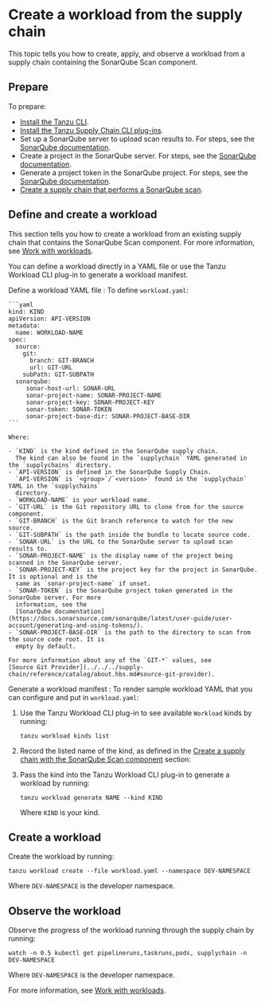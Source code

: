 # Create a workload from the supply chain

This topic tells you how to create, apply, and observe a workload from a supply chain containing the
SonarQube Scan component.

## <a id="prepare"></a> Prepare

To prepare:

- [Install the Tanzu CLI](../../../install-tanzu-cli.hbs.md).
- [Install the Tanzu Supply Chain CLI plug-ins](../../../supply-chain/platform-engineering/how-to/install-the-cli.hbs.md).
- Set up a SonarQube server to upload scan results to. For steps, see the
  [SonarQube documentation](https://docs.sonarsource.com/sonarqube/latest/setup-and-upgrade/install-the-server/introduction/).
- Create a project in the SonarQube server. For steps, see the
  [SonarQube documentation](https://docs.sonarsource.com/sonarqube/latest/project-administration/creating-and-importing-projects/).
- Generate a project token in the SonarQube project. For steps, see the
  [SonarQube documentation](https://docs.sonarsource.com/sonarqube/latest/user-guide/user-account/generating-and-using-tokens/).
- [Create a supply chain that performs a SonarQube scan](create-supply-chain-with-sq.hbs.md).

## <a id="define-and-create-wl"></a> Define and create a workload

This section tells you how to create a workload from an existing supply chain that contains the
SonarQube Scan component. For more information, see
[Work with workloads](../../../supply-chain/development/how-to/discover-workloads.hbs.md).

You can define a workload directly in a YAML file or use the Tanzu Workload CLI plug-in to generate a
workload manifest.

Define a workload YAML file
: To define `workload.yaml`:

    ```yaml
    kind: KIND
    apiVersion: API-VERSION
    metadata:
      name: WORKLOAD-NAME
    spec:
      source:
        git:
          branch: GIT-BRANCH
          url: GIT-URL
        subPath: GIT-SUBPATH
      sonarqube:
         sonar-host-url: SONAR-URL
         sonar-project-name: SONAR-PROJECT-NAME
         sonar-project-key: SONAR-PROJECT-KEY
         sonar-token: SONAR-TOKEN
         sonar-project-base-dir: SONAR-PROJECT-BASE-DIR
    ```

    Where:

    - `KIND` is the kind defined in the SonarQube supply chain.
      The kind can also be found in the `supplychain` YAML generated in the `supplychains` directory.
    - `API-VERSION` is defined in the SonarQube Supply Chain.
      `API-VERSION` is `<group>`/`<version>` found in the `supplychain` YAML in the `supplychains`
      directory.
    - `WORKLOAD-NAME` is your workload name.
    - `GIT-URL` is the Git repository URL to clone from for the source component.
    - `GIT-BRANCH` is the Git branch reference to watch for the new source.
    - `GIT-SUBPATH` is the path inside the bundle to locate source code.
    - `SONAR-URL` is the URL to the SonarQube server to upload scan results to.
    - `SONAR-PROJECT-NAME` is the display name of the project being scanned in the SonarQube server.
    - `SONAR-PROJECT-KEY` is the project key for the project in SonarQube. It is optional and is the
      same as `sonar-project-name` if unset.
    - `SONAR-TOKEN` is the SonarQube project token generated in the SonarQube server. For more
      information, see the
      [SonarQube documentation](https://docs.sonarsource.com/sonarqube/latest/user-guide/user-account/generating-and-using-tokens/).
    - `SONAR-PROJECT-BASE-DIR` is the path to the directory to scan from the source code root. It is
      empty by default.

    For more information about any of the `GIT-*` values, see
    [Source Git Provider](../../../supply-chain/reference/catalog/about.hbs.md#source-git-provider).

Generate a workload manifest
: To render sample workload YAML that you can configure and put in `workload.yaml`:

  1. Use the Tanzu Workload CLI plug-in to see available `Workload` kinds by running:

     ```console
     tanzu workload kinds list
     ```

  1. Record the listed name of the kind, as defined in the
     [Create a supply chain with the SonarQube Scan component](create-supply-chain-with-sq.hbs.md#sonarqube-scan)
     section:

  1. Pass the kind into the Tanzu Workload CLI plug-in to generate a workload by running:

     ```console
     tanzu workload generate NAME --kind KIND
     ```

     Where `KIND` is your kind.

## <a id="create-workload"></a> Create a workload

Create the workload by running:

```console
tanzu workload create --file workload.yaml --namespace DEV-NAMESPACE
```

Where `DEV-NAMESPACE` is the developer namespace.

## <a id="observe-workload"></a> Observe the workload

Observe the progress of the workload running through the supply chain by running:

```console
watch -n 0.5 kubectl get pipelineruns,taskruns,pods, supplychain -n DEV-NAMESPACE
```

Where `DEV-NAMESPACE` is the developer namespace.

For more information, see
[Work with workloads](../../../supply-chain/development/how-to/discover-workloads.hbs.md).
